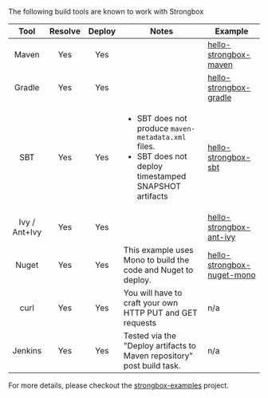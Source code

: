 The following build tools are known to work with Strongbox

|  Tool   | Resolve | Deploy | Notes  | Example |
|:-------:|:-------:|:------:|--------|---------|
| Maven   |   Yes   |  Yes   |        | [hello-strongbox-maven](https://github.com/strongbox/strongbox-examples/tree/master/hello-strongbox-maven) |
| Gradle  |   Yes   |  Yes   |        | [hello-strongbox-gradle](https://github.com/strongbox/strongbox-examples/tree/master/hello-strongbox-gradle) |
| SBT     |   Yes   |  Yes   | <ul><li>SBT does not produce `maven-metadata.xml` files.</li><li>SBT does not deploy timestamped SNAPSHOT artifacts</li></ul> | [hello-strongbox-sbt](https://github.com/strongbox/strongbox-examples/tree/master/hello-strongbox-sbt) |
| Ivy /<br/> Ant+Ivy |   Yes   |  Yes   |        | [hello-strongbox-ant-ivy](https://github.com/strongbox/strongbox-examples/tree/master/hello-strongbox-ant-ivy) |
| Nuget |   Yes   |  Yes   | This example uses Mono to build the code and Nuget to deploy. | [hello-strongbox-nuget-mono](https://github.com/strongbox/strongbox-examples/tree/master/hello-strongbox-nuget-mono) |
| curl    |   Yes   |  Yes   | You will have to craft your own HTTP PUT and GET requests | n/a |
| Jenkins |   Yes   |  Yes   | Tested via the "Deploy artifacts to Maven repository" post build task. | n/a |


For more details, please checkout the [strongbox-examples](https://github.com/strongbox/strongbox-examples) project.
